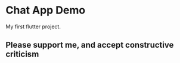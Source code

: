 # Chat App Demo

My first flutter project.

## Please support me, and accept constructive criticism

